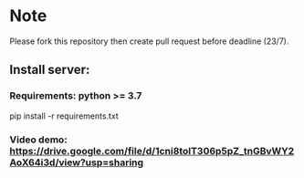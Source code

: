 # Note

Please fork this repository then create pull request before deadline (23/7).

## Install server:

### Requirements: python >= 3.7

pip install -r requirements.txt

### Video demo: https://drive.google.com/file/d/1cni8tolT306p5pZ_tnGBvWY2AoX64i3d/view?usp=sharing